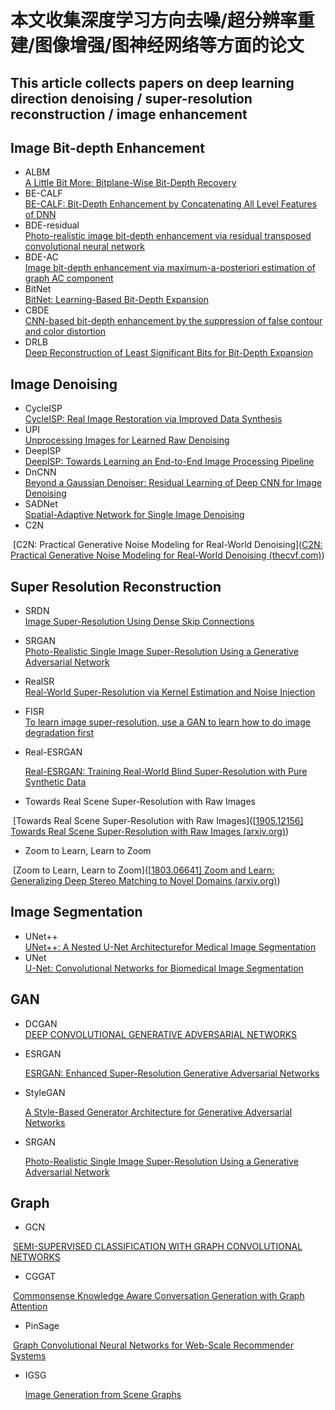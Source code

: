 # 本文收集深度学习方向去噪/超分辨率重建/图像增强/图神经网络等方面的论文
## This article collects papers on deep learning direction denoising / super-resolution reconstruction / image enhancement
## Image Bit-depth Enhancement
- ALBM  
  [A Little Bit More: Bitplane-Wise Bit-Depth Recovery](https://arxiv.org/abs/2005.01091v1)
- BE-CALF  
  [BE-CALF: Bit-Depth Enhancement by Concatenating All Level Features of DNN](https://ieeexplore.ieee.org/document/8713480)
- BDE-residual  
  [Photo-realistic image bit-depth enhancement via residual transposed convolutional neural network](https://www.researchgate.net/publication/332341779_Photo-realistic_Image_Bit-depth_Enhancement_via_Residual_Transposed_Convolutional_Neural_Network)
- BDE-AC  
  [Image bit-depth enhancement via maximum-a-posteriori estimation of graph AC component](https://ieeexplore.ieee.org/document/7025823) 
- BitNet  
  [BitNet: Learning-Based Bit-Depth Expansion](https://arxiv.org/abs/1910.04397v1)
- CBDE  
  [CNN-based bit-depth enhancement by the suppression of false contour and color distortion](https://ieeexplore.ieee.org/document/9023201)
- DRLB  
  [Deep Reconstruction of Least Significant Bits for Bit-Depth Expansion](https://ieeexplore.ieee.org/document/8603810)
## Image Denoising
- CycleISP  
  [CycleISP: Real Image Restoration via Improved Data Synthesis](https://arxiv.org/abs/2003.07761)
- UPI  
  [Unprocessing Images for Learned Raw Denoising](https://arxiv.org/pdf/1811.11127.pdf)
- DeepISP  
  [DeepISP: Towards Learning an End-to-End Image Processing Pipeline](https://arxiv.org/abs/1801.06724v2)
- DnCNN  
  [Beyond a Gaussian Denoiser: Residual Learning of Deep CNN for Image Denoising](https://arxiv.org/abs/1608.03981)
- SADNet  
  [Spatial-Adaptive Network for Single Image Denoising](https://arxiv.org/abs/2001.10291)
- C2N

​		[C2N: Practical Generative Noise Modeling for Real-World Denoising]([C2N: Practical Generative Noise Modeling for Real-World Denoising (thecvf.com)](https://openaccess.thecvf.com/content/ICCV2021/papers/Jang_C2N_Practical_Generative_Noise_Modeling_for_Real-World_Denoising_ICCV_2021_paper.pdf))

## Super Resolution Reconstruction
- SRDN  
  [Image Super-Resolution Using Dense Skip Connections](https://openaccess.thecvf.com/content_ICCV_2017/papers/Tong_Image_Super-Resolution_Using_ICCV_2017_paper.pdf)
  
- SRGAN  
  [Photo-Realistic Single Image Super-Resolution Using a Generative Adversarial Network](https://arxiv.org/pdf/1609.04802v1.pdf)
  
- RealSR  
  [Real-World Super-Resolution via Kernel Estimation and Noise Injection](https://openaccess.thecvf.com/content_CVPRW_2020/papers/w31/Ji_Real-World_Super-Resolution_via_Kernel_Estimation_and_Noise_Injection_CVPRW_2020_paper.pdf)
  
- FISR  
  [To learn image super-resolution, use a GAN to learn how to do image degradation first](https://arxiv.org/pdf/1807.11458.pdf)
  
- Real-ESRGAN

  [Real-ESRGAN: Training Real-World Blind Super-Resolution with Pure Synthetic Data](https://arxiv.org/pdf/2107.10833.pdf)

- Towards Real Scene Super-Resolution with Raw Images

​		[Towards Real Scene Super-Resolution with Raw Images]([[1905.12156\] Towards Real Scene Super-Resolution with Raw Images (arxiv.org)](https://arxiv.org/abs/1905.12156))

- Zoom to Learn, Learn to Zoom

​		[Zoom to Learn, Learn to Zoom]([[1803.06641\] Zoom and Learn: Generalizing Deep Stereo Matching to Novel Domains (arxiv.org)](https://arxiv.org/abs/1803.06641))

## Image Segmentation
- UNet++  
  [UNet++: A Nested U-Net Architecturefor Medical Image Segmentation](https://arxiv.org/pdf/1807.10165.pdf)
- UNet  
  [U-Net: Convolutional Networks for Biomedical Image Segmentation](https://arxiv.org/abs/1505.04597v1)
## GAN
- DCGAN  
  [DEEP CONVOLUTIONAL GENERATIVE ADVERSARIAL NETWORKS](https://arxiv.org/pdf/1511.06434.pdf)
  
- ESRGAN

  [ESRGAN: Enhanced Super-Resolution Generative Adversarial Networks](https://arxiv.org/pdf/1809.00219.pdf)

- StyleGAN

  [A Style-Based Generator Architecture for Generative Adversarial Networks](https://arxiv.org/pdf/1812.04948.pdf)

- SRGAN

  [Photo-Realistic Single Image Super-Resolution Using a Generative Adversarial Network](https://arxiv.org/pdf/1609.04802.pdf)

## Graph

- GCN

​		[SEMI-SUPERVISED CLASSIFICATION WITH GRAPH CONVOLUTIONAL NETWORKS](https://arxiv.org/pdf/1609.02907.pdf)

- CGGAT

​		[Commonsense Knowledge Aware Conversation Generation with Graph Attention](https://www.researchgate.net/publication/326202529_Commonsense_Knowledge_Aware_Conversation_Generation_with_Graph_Attention)

- PinSage

​		[Graph Convolutional Neural Networks for Web-Scale Recommender Systems](https://arxiv.org/pdf/1806.01973.pdf)

- IGSG

  [Image Generation from Scene Graphs](https://arxiv.org/pdf/1804.01622.pdf)

  
